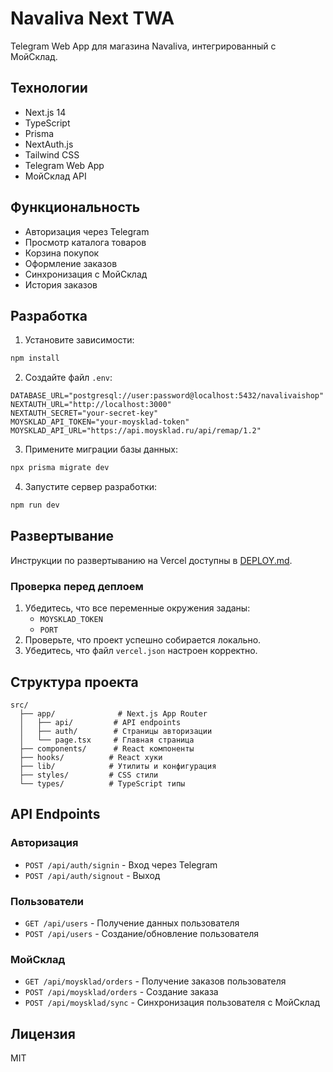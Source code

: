 # Navaliva Next TWA

Telegram Web App для магазина Navaliva, интегрированный с МойСклад.

## Технологии

- Next.js 14
- TypeScript
- Prisma
- NextAuth.js
- Tailwind CSS
- Telegram Web App
- МойСклад API

## Функциональность

- Авторизация через Telegram
- Просмотр каталога товаров
- Корзина покупок
- Оформление заказов
- Синхронизация с МойСклад
- История заказов

## Разработка

1. Установите зависимости:
```bash
npm install
```

2. Создайте файл `.env`:
```env
DATABASE_URL="postgresql://user:password@localhost:5432/navalivaishop"
NEXTAUTH_URL="http://localhost:3000"
NEXTAUTH_SECRET="your-secret-key"
MOYSKLAD_API_TOKEN="your-moysklad-token"
MOYSKLAD_API_URL="https://api.moysklad.ru/api/remap/1.2"
```

3. Примените миграции базы данных:
```bash
npx prisma migrate dev
```

4. Запустите сервер разработки:
```bash
npm run dev
```

## Развертывание

Инструкции по развертыванию на Vercel доступны в [DEPLOY.md](DEPLOY.md).

### Проверка перед деплоем

1. Убедитесь, что все переменные окружения заданы:
   - `MOYSKLAD_TOKEN`
   - `PORT`
2. Проверьте, что проект успешно собирается локально.
3. Убедитесь, что файл `vercel.json` настроен корректно.

## Структура проекта

```
src/
  ├── app/              # Next.js App Router
  │   ├── api/         # API endpoints
  │   ├── auth/        # Страницы авторизации
  │   └── page.tsx     # Главная страница
  ├── components/      # React компоненты
  ├── hooks/          # React хуки
  ├── lib/            # Утилиты и конфигурация
  ├── styles/         # CSS стили
  └── types/          # TypeScript типы
```

## API Endpoints

### Авторизация
- `POST /api/auth/signin` - Вход через Telegram
- `POST /api/auth/signout` - Выход

### Пользователи
- `GET /api/users` - Получение данных пользователя
- `POST /api/users` - Создание/обновление пользователя

### МойСклад
- `GET /api/moysklad/orders` - Получение заказов пользователя
- `POST /api/moysklad/orders` - Создание заказа
- `POST /api/moysklad/sync` - Синхронизация пользователя с МойСклад

## Лицензия

MIT
